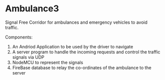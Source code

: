 # Ambulance3
Signal Free Corridor for ambulances and emergency vehicles to avoid traffic.

Components:
1. An Andriod Application to be used by the driver to navigate
2. A server program to handle the incoming requests and control the traffic signals via UDP
3. NodeMCU to represent the signals
4. FireBase database to relay the co-ordinates of the ambulance to the server
